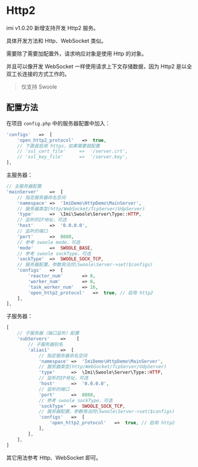 # Http2

imi v1.0.20 新增支持开发 Http2 服务。

具体开发方法和 Http、WebSocket 类似。

需要除了需要加配置外，请求响应对象是使用 Http 的对象。

并且可以像开发 WebSocket 一样使用请求上下文存储数据，因为 Http2 是以全双工长连接的方式工作的。

> 仅支持 Swoole

## 配置方法

在项目 `config.php` 中的服务器配置中加入：

```php
'configs'   =>  [
    'open_http2_protocol'   =>  true,
    // 下面是启用 https，如果需要就配置
    // 'ssl_cert_file'     =>  '/server.crt',
    // 'ssl_key_file'      =>  '/server.key',
],
```

主服务器：

```php
// 主服务器配置
'mainServer'    =>	[
    // 指定服务器命名空间
    'namespace'	=>  'ImiDemo\HttpDemo\MainServer',
    // 服务器类型(http/WebSocket/TcpServer/UdpServer)
    'type'      =>  \Imi\Swoole\Server\Type::HTTP,
    // 监听的IP地址，可选
    'host'      =>  '0.0.0.0',
    // 监听的端口
    'port'		=>	8080,
    // 参考 swoole mode，可选
    'mode'		=>	SWOOLE_BASE,
    // 参考 swoole sockType，可选
    'sockType'	=>	SWOOLE_SOCK_TCP,
    // 服务器配置，参数用法同\Swoole\Server->set($configs)
    'configs'	=>	[
        'reactor_num'	    => 8,
        'worker_num'	    => 8,
        'task_worker_num'	=> 16,
        'open_http2_protocol'   =>  true, // 启用 http2
    ],
],
```

子服务器：

```php
[
    // 子服务器（端口监听）配置
    'subServers'    =>    [
        // 子服务器别名
        'alias1'	=>	[
            // 指定服务器命名空间
            'namespace'	=>	'ImiDemo\HttpDemo\MainServer',
            // 服务器类型(http/WebSocket/TcpServer/UdpServer)
            'type'		=>	\Imi\Swoole\Server\Type::HTTP,
            // 监听的IP地址，可选
            'host'		=>	'0.0.0.0',
            // 监听的端口
            'port'		=>	8080,
            // 参考 swoole sockType，可选
            'sockType'	=>	SWOOLE_SOCK_TCP,
            // 服务器配置，参数用法同\Swoole\Server->set($configs)
            'configs'	=>	[
                'open_http2_protocol'   =>  true, // 启用 http2
            ],
        ],
    ],
]
```

其它用法参考 Http、WebSocket 即可。
